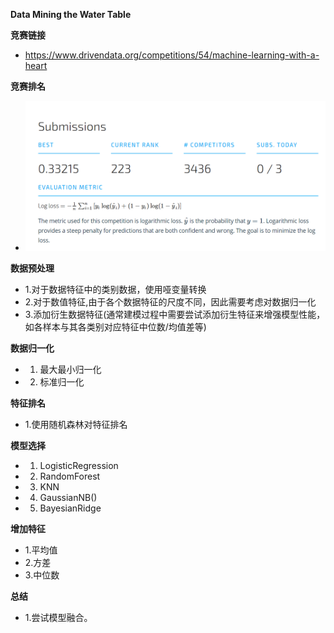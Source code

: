 **Data Mining the Water Table**

**竞赛链接**
+ <https://www.drivendata.org/competitions/54/machine-learning-with-a-heart>

**竞赛排名**
+ <img src="https://github.com/jiwawa112/Competition/raw/master/Machine-Learning-With-A-Heart/images/rank.png" width="1000">


**数据预处理**
+ 1.对于数据特征中的类别数据，使用哑变量转换
+ 2.对于数值特征,由于各个数据特征的尺度不同，因此需要考虑对数据归一化
+ 3.添加衍生数据特征(通常建模过程中需要尝试添加衍生特征来增强模型性能，如各样本与其各类别对应特征中位数/均值差等)

**数据归一化**
+ 1. 最大最小归一化
+ 2. 标准归一化

**特征排名**
+ 1.使用随机森林对特征排名

**模型选择**
+ 1. LogisticRegression
+ 2. RandomForest
+ 3. KNN
+ 4. GaussianNB()
+ 5. BayesianRidge

**增加特征**
+ 1.平均值
+ 2.方差
+ 3.中位数

**总结**
+ 1.尝试模型融合。
